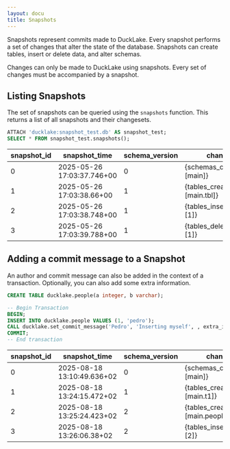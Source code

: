 ```yaml
---
layout: docu
title: Snapshots
---
```


Snapshots represent commits made to DuckLake.
Every snapshot performs a set of changes that alter the state of the database.
Snapshots can create tables, insert or delete data, and alter schemas.

Changes can only be made to DuckLake using snapshots.
Every set of changes must be accompanied by a snapshot.

## Listing Snapshots

The set of snapshots can be queried using the `snapshots` function. This returns a list of all snapshots and their changesets.

```sql
ATTACH 'ducklake:snapshot_test.db' AS snapshot_test;
SELECT * FROM snapshot_test.snapshots();
```

| snapshot_id | snapshot_time              | schema_version | changes                     | author | commit_message | commit_extra_info |
|-------------|----------------------------|----------------|-----------------------------|--------|----------------|-------------------|
| 0           | 2025-05-26 17:03:37.746+00 | 0              | {schemas_created=[main]}    | NULL   | NULL           | NULL              |
| 1           | 2025-05-26 17:03:38.66+00  | 1              | {tables_created=[main.tbl]} | NULL   | NULL           | NULL              |
| 2           | 2025-05-26 17:03:38.748+00 | 1              | {tables_inserted_into=[1]}  | NULL   | NULL           | NULL              |
| 3           | 2025-05-26 17:03:39.788+00 | 1              | {tables_deleted_from=[1]}   | NULL   | NULL           | NULL              |

## Adding a commit message to a Snapshot

An author and commit message can also be added in the context of a transaction. Optionally, you can also add some extra information.

```sql
CREATE TABLE ducklake.people(a integer, b varchar);

-- Begin Transaction
BEGIN;
INSERT INTO ducklake.people VALUES (1, 'pedro');
CALL ducklake.set_commit_message('Pedro', 'Inserting myself', , extra_info =>'{''foo'':7, ''bar'':10}');
COMMIT;
-- End transaction
```

| snapshot_id | snapshot_time              | schema_version | changes                       | author | commit_message   | commit_extra_info           |
|-------------|----------------------------|----------------|-------------------------------|--------|------------------|-----------------------------|
| 0           | 2025-08-18 13:10:49.636+02 | 0              | {schemas_created=[main]}      | NULL   | NULL             | NULL                        |
| 1           | 2025-08-18 13:24:15.472+02 | 1              | {tables_created=[main.t1]}    | NULL   | NULL             | NULL                        |
| 2           | 2025-08-18 13:25:24.423+02 | 2              | {tables_created=[main.people]}| NULL   | NULL             | NULL                        |
| 3           | 2025-08-18 13:26:06.38+02  | 2              | {tables_inserted_into=[2]}    | Pedro  | Inserting myself | {'foo':7, 'bar':10}         |
